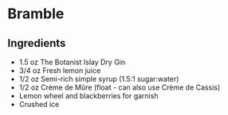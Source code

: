 # Bramble

## Ingredients

- 1.5 oz The Botanist Islay Dry Gin
- 3/4 oz Fresh lemon juice
- 1/2 oz Semi-rich simple syrup (1.5:1 sugar:water)
- 1/2 oz Crème de Mûre (float - can also use Crème de Cassis)
- Lemon wheel and blackberries for garnish
- Crushed ice
